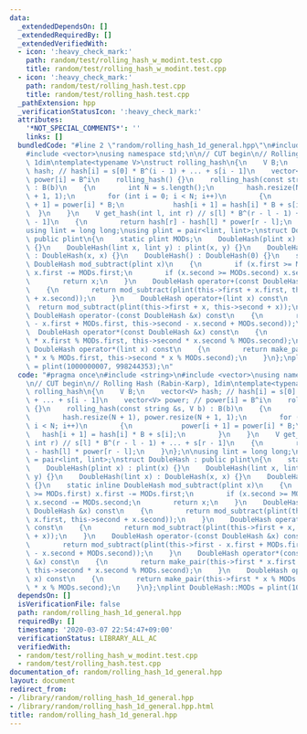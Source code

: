 ```yaml
---
data:
  _extendedDependsOn: []
  _extendedRequiredBy: []
  _extendedVerifiedWith:
  - icon: ':heavy_check_mark:'
    path: random/test/rolling_hash_w_modint.test.cpp
    title: random/test/rolling_hash_w_modint.test.cpp
  - icon: ':heavy_check_mark:'
    path: random/test/rolling_hash.test.cpp
    title: random/test/rolling_hash.test.cpp
  _pathExtension: hpp
  _verificationStatusIcon: ':heavy_check_mark:'
  attributes:
    '*NOT_SPECIAL_COMMENTS*': ''
    links: []
  bundledCode: "#line 2 \"random/rolling_hash_1d_general.hpp\"\n#include <string>\n\
    #include <vector>\nusing namespace std;\n\n// CUT begin\n// Rolling Hash (Rabin-Karp),\
    \ 1dim\ntemplate<typename V>\nstruct rolling_hash\n{\n    V B;\n    vector<V>\
    \ hash; // hash[i] = s[0] * B^(i - 1) + ... + s[i - 1]\n    vector<V> power; //\
    \ power[i] = B^i\n    rolling_hash() {}\n    rolling_hash(const string &s, V b)\
    \ : B(b)\n    {\n        int N = s.length();\n        hash.resize(N + 1), power.resize(N\
    \ + 1, 1);\n        for (int i = 0; i < N; i++)\n        {\n            power[i\
    \ + 1] = power[i] * B;\n            hash[i + 1] = hash[i] * B + s[i];\n      \
    \  }\n    }\n    V get_hash(int l, int r) // s[l] * B^(r - l - 1) + ... + s[r\
    \ - 1]\n    {\n        return hash[r] - hash[l] * power[r - l];\n    }\n};\n\n\
    using lint = long long;\nusing plint = pair<lint, lint>;\nstruct DoubleHash :\
    \ public plint\n{\n    static plint MODs;\n    DoubleHash(plint x) : plint(x)\
    \ {}\n    DoubleHash(lint x, lint y) : plint(x, y) {}\n    DoubleHash(lint x)\
    \ : DoubleHash(x, x) {}\n    DoubleHash() : DoubleHash(0) {}\n    static inline\
    \ DoubleHash mod_subtract(plint x)\n    {\n        if (x.first >= MODs.first)\
    \ x.first -= MODs.first;\n        if (x.second >= MODs.second) x.second -= MODs.second;\n\
    \        return x;\n    }\n    DoubleHash operator+(const DoubleHash &x) const\n\
    \    {\n        return mod_subtract(plint(this->first + x.first, this->second\
    \ + x.second));\n    }\n    DoubleHash operator+(lint x) const\n    {\n      \
    \  return mod_subtract(plint(this->first + x, this->second + x));\n    }\n   \
    \ DoubleHash operator-(const DoubleHash &x) const\n    {\n        return mod_subtract(plint(this->first\
    \ - x.first + MODs.first, this->second - x.second + MODs.second));\n    }\n  \
    \  DoubleHash operator*(const DoubleHash &x) const\n    {\n        return make_pair(this->first\
    \ * x.first % MODs.first, this->second * x.second % MODs.second);\n    }\n   \
    \ DoubleHash operator*(lint x) const\n    {\n        return make_pair(this->first\
    \ * x % MODs.first, this->second * x % MODs.second);\n    }\n};\nplint DoubleHash::MODs\
    \ = plint(1000000007, 998244353);\n"
  code: "#pragma once\n#include <string>\n#include <vector>\nusing namespace std;\n\
    \n// CUT begin\n// Rolling Hash (Rabin-Karp), 1dim\ntemplate<typename V>\nstruct\
    \ rolling_hash\n{\n    V B;\n    vector<V> hash; // hash[i] = s[0] * B^(i - 1)\
    \ + ... + s[i - 1]\n    vector<V> power; // power[i] = B^i\n    rolling_hash()\
    \ {}\n    rolling_hash(const string &s, V b) : B(b)\n    {\n        int N = s.length();\n\
    \        hash.resize(N + 1), power.resize(N + 1, 1);\n        for (int i = 0;\
    \ i < N; i++)\n        {\n            power[i + 1] = power[i] * B;\n         \
    \   hash[i + 1] = hash[i] * B + s[i];\n        }\n    }\n    V get_hash(int l,\
    \ int r) // s[l] * B^(r - l - 1) + ... + s[r - 1]\n    {\n        return hash[r]\
    \ - hash[l] * power[r - l];\n    }\n};\n\nusing lint = long long;\nusing plint\
    \ = pair<lint, lint>;\nstruct DoubleHash : public plint\n{\n    static plint MODs;\n\
    \    DoubleHash(plint x) : plint(x) {}\n    DoubleHash(lint x, lint y) : plint(x,\
    \ y) {}\n    DoubleHash(lint x) : DoubleHash(x, x) {}\n    DoubleHash() : DoubleHash(0)\
    \ {}\n    static inline DoubleHash mod_subtract(plint x)\n    {\n        if (x.first\
    \ >= MODs.first) x.first -= MODs.first;\n        if (x.second >= MODs.second)\
    \ x.second -= MODs.second;\n        return x;\n    }\n    DoubleHash operator+(const\
    \ DoubleHash &x) const\n    {\n        return mod_subtract(plint(this->first +\
    \ x.first, this->second + x.second));\n    }\n    DoubleHash operator+(lint x)\
    \ const\n    {\n        return mod_subtract(plint(this->first + x, this->second\
    \ + x));\n    }\n    DoubleHash operator-(const DoubleHash &x) const\n    {\n\
    \        return mod_subtract(plint(this->first - x.first + MODs.first, this->second\
    \ - x.second + MODs.second));\n    }\n    DoubleHash operator*(const DoubleHash\
    \ &x) const\n    {\n        return make_pair(this->first * x.first % MODs.first,\
    \ this->second * x.second % MODs.second);\n    }\n    DoubleHash operator*(lint\
    \ x) const\n    {\n        return make_pair(this->first * x % MODs.first, this->second\
    \ * x % MODs.second);\n    }\n};\nplint DoubleHash::MODs = plint(1000000007, 998244353);\n"
  dependsOn: []
  isVerificationFile: false
  path: random/rolling_hash_1d_general.hpp
  requiredBy: []
  timestamp: '2020-03-07 22:54:47+09:00'
  verificationStatus: LIBRARY_ALL_AC
  verifiedWith:
  - random/test/rolling_hash_w_modint.test.cpp
  - random/test/rolling_hash.test.cpp
documentation_of: random/rolling_hash_1d_general.hpp
layout: document
redirect_from:
- /library/random/rolling_hash_1d_general.hpp
- /library/random/rolling_hash_1d_general.hpp.html
title: random/rolling_hash_1d_general.hpp
---
```


